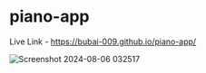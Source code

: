 # piano-app

Live Link - https://bubai-009.github.io/piano-app/


![Screenshot 2024-08-06 032517](https://github.com/user-attachments/assets/6b3b755b-122a-479e-a94f-1f58d1dee39a)
